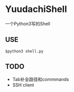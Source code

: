 # YuudachiShell
一个Python3写的Shell
## USE
```
$python3 shell.py
```
## TODO
+ Tab补全路径和commmands
+ SSH client
